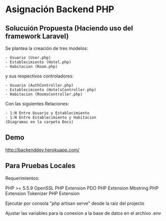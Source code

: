 # Asignación Backend PHP 

## Solucuión Propuesta (Haciendo uso del framework Laravel)

Se plantea la creación de tres modelos: 

	- Usuario (User.php)
	- Establecimiento (Hotel.php)
	- Habitacion (Room.php)

y sus respectivos controladores:
	
	- Usuario (AuthController.php)
	- Establecimiento (HotelsController.php)
	- Habitacion (RoomsController.php)

Con las siguientes Relaciones:
	
	- 1:N Entre Usuario y Establecimiento
	- 1:N Entre Establecimiento y Habitacion
	(Diagramas en la carpeta Docs)

## Demo

http://backenddev.herokuapp.com/

## Para Pruebas Locales

Requerimientos:

PHP >= 5.5.9
OpenSSL PHP Extension
PDO PHP Extension
Mbstring PHP Extension
Tokenizer PHP Extension

Ejecutar por consola "php artisan serve" desde la raiz del projecto

Ajustar las variables para la conexion a la base de datos en el archivo .env
